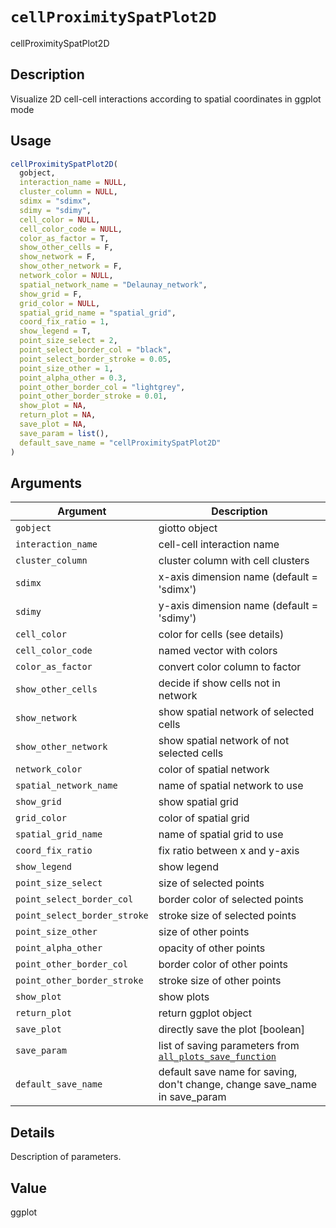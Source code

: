 # `cellProximitySpatPlot2D`

cellProximitySpatPlot2D


## Description

Visualize 2D cell-cell interactions according to spatial coordinates in ggplot mode


## Usage

```r
cellProximitySpatPlot2D(
  gobject,
  interaction_name = NULL,
  cluster_column = NULL,
  sdimx = "sdimx",
  sdimy = "sdimy",
  cell_color = NULL,
  cell_color_code = NULL,
  color_as_factor = T,
  show_other_cells = F,
  show_network = F,
  show_other_network = F,
  network_color = NULL,
  spatial_network_name = "Delaunay_network",
  show_grid = F,
  grid_color = NULL,
  spatial_grid_name = "spatial_grid",
  coord_fix_ratio = 1,
  show_legend = T,
  point_size_select = 2,
  point_select_border_col = "black",
  point_select_border_stroke = 0.05,
  point_size_other = 1,
  point_alpha_other = 0.3,
  point_other_border_col = "lightgrey",
  point_other_border_stroke = 0.01,
  show_plot = NA,
  return_plot = NA,
  save_plot = NA,
  save_param = list(),
  default_save_name = "cellProximitySpatPlot2D"
)
```


## Arguments

Argument      |Description
------------- |----------------
`gobject`     |     giotto object
`interaction_name`     |     cell-cell interaction name
`cluster_column`     |     cluster column with cell clusters
`sdimx`     |     x-axis dimension name (default = 'sdimx')
`sdimy`     |     y-axis dimension name (default = 'sdimy')
`cell_color`     |     color for cells (see details)
`cell_color_code`     |     named vector with colors
`color_as_factor`     |     convert color column to factor
`show_other_cells`     |     decide if show cells not in network
`show_network`     |     show spatial network of selected cells
`show_other_network`     |     show spatial network of not selected cells
`network_color`     |     color of spatial network
`spatial_network_name`     |     name of spatial network to use
`show_grid`     |     show spatial grid
`grid_color`     |     color of spatial grid
`spatial_grid_name`     |     name of spatial grid to use
`coord_fix_ratio`     |     fix ratio between x and y-axis
`show_legend`     |     show legend
`point_size_select`     |     size of selected points
`point_select_border_col`     |     border color of selected points
`point_select_border_stroke`     |     stroke size of selected points
`point_size_other`     |     size of other points
`point_alpha_other`     |     opacity of other points
`point_other_border_col`     |     border color of other points
`point_other_border_stroke`     |     stroke size of other points
`show_plot`     |     show plots
`return_plot`     |     return ggplot object
`save_plot`     |     directly save the plot [boolean]
`save_param`     |     list of saving parameters from [`all_plots_save_function`](#allplotssavefunction)
`default_save_name`     |     default save name for saving, don't change, change save_name in save_param


## Details

Description of parameters.


## Value

ggplot


